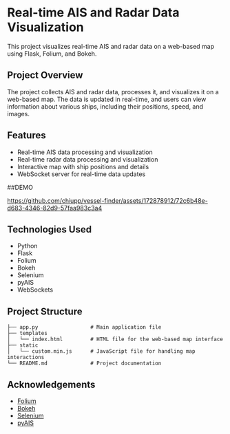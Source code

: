 # Real-time AIS and Radar Data Visualization

This project visualizes real-time AIS and radar data on a web-based map using Flask, Folium, and Bokeh.

## Project Overview

The project collects AIS and radar data, processes it, and visualizes it on a web-based map. The data is updated in real-time, and users can view information about various ships, including their positions, speed, and images.

## Features

- Real-time AIS data processing and visualization
- Real-time radar data processing and visualization
- Interactive map with ship positions and details
- WebSocket server for real-time data updates

##DEMO

https://github.com/chiupp/vessel-finder/assets/172878912/72c6b48e-d683-4346-82d9-57faa983c3a4

## Technologies Used

- Python
- Flask
- Folium
- Bokeh
- Selenium
- pyAIS
- WebSockets

## Project Structure

```plaintext
├── app.py                 # Main application file
├── templates
│   └── index.html         # HTML file for the web-based map interface
├── static
│   └── custom.min.js      # JavaScript file for handling map interactions
└── README.md              # Project documentation
```

## Acknowledgements

- [Folium](https://python-visualization.github.io/folium/)
- [Bokeh](https://bokeh.org/)
- [Selenium](https://www.selenium.dev/)
- [pyAIS](https://github.com/M0r13n/pyais)

